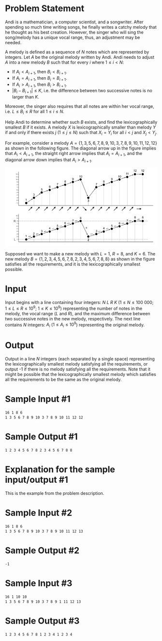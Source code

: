 # Problem Statement

Andi is a mathematician, a computer scientist, and a songwriter. After spending so much time writing songs, he finally writes a catchy melody that he thought as his best creation. However, the singer who will sing the song/melody has a unique vocal range, thus, an adjustment may be needed.

A melody is defined as a sequence of $N$ notes which are represented by integers. Let $A$ be the original melody written by Andi. Andi needs to adjust $A$ into a new melody $B$ such that for every $i$ where $1 \leq i < N$:

- If $A_i < A_{i+1}$, then $B_i < B_{i+1}$.
- If $A_i = A_{i+1}$, then $B_i = B_{i+1}$.
- If $A_i > A_{i+1}$, then $B_i > B_{i+1}$.
- $|B_i - B_{i+1}| \leq K$, i.e. the difference between two successive notes is no larger than $K$.

Moreover, the singer also requires that all notes are within her vocal range, i.e. $L \leq B_i \leq R$ for all $1 \leq i \leq N$.

Help Andi to determine whether such $B$ exists, and find the lexicographically smallest $B$ if it exists. A melody $X$ is lexicographically smaller than melody $Y$ if and only if there exists $j$ $(1 \leq j \leq N)$ such that $X_i = Y_i$ for all $i < j$ and $X_j < Y_j$.

For example, consider a melody $A = \{1, 3, 5, 6, 7, 8, 9, 10, 3, 7, 8, 9, 10, 11, 12, 12\}$ as shown in the following figure. The diagonal arrow up in the figure implies that $A_i < A_{i+1}$, the straight right arrow implies that $A_i = A_{i+1}$, and the diagonal arrow down implies that $A_i > A_{i+1}$.

![IMAGE](icpc-jakarta-2019-song-1.png)

Supposed we want to make a new melody with $L = 1$, $R = 8$, and $K = 6$. The new melody $B = \{1, 2, 3, 4, 5, 6, 7, 8, 2, 3, 4, 5, 6, 7, 8, 8\}$ as shown in the figure satisfies all the requirements, and it is the lexicographically smallest possible.


# Input

Input begins with a line containing four integers: $N\ L\ R\ K$ ($1 \leq N \leq 100\ 000$; $1 \leq L \leq R \leq 10^9$; $1 \leq K \leq 10^9$) representing the number of notes in the melody, the vocal range ($L$ and $R$), and the maximum difference between two successive notes in the new melody, respectively. The next line contains $N$ integers: $A_i$ ($1 \leq A_i \leq 10^9$) representing the original melody.

# Output

Output in a line $N$ integers (each separated by a single space) representing the lexicographically smallest melody satisfying all the requirements, or output -1 if there is no melody satisfying all the requirements. Note that it might be possible that the lexicographically smallest melody which satisfies all the requirements to be the same as the original melody.

# Sample Input #1
```
16 1 8 6
1 3 5 6 7 8 9 10 3 7 8 9 10 11 12 12
```
# Sample Output #1
```
1 2 3 4 5 6 7 8 2 3 4 5 6 7 8 8
```
# Explanation for the sample input/output #1

This is the example from the problem description.

# Sample Input #2
```
16 1 8 6
1 3 5 6 7 8 9 10 3 7 8 9 10 11 12 13
```
# Sample Output #2
```
-1
```
# Sample Input #3
```
16 1 10 10
1 3 5 6 7 8 9 10 3 7 8 9 1 11 12 13
```
# Sample Output #3
```
1 2 3 4 5 6 7 8 1 2 3 4 1 2 3 4
```